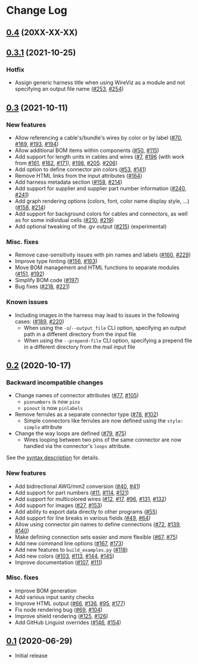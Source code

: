 # Change Log

## [0.4](https://github.com/formatc1702/WireViz/tree/v0.4) (20XX-XX-XX)


## [0.3.1](https://github.com/formatc1702/WireViz/tree/v0.3.1) (2021-10-25)

### Hotfix

- Assign generic harness title when using WireViz as a module and not specifying an output file name ([#253](https://github.com/formatc1702/WireViz/issues/253), [#254](https://github.com/formatc1702/WireViz/pull/254))


## [0.3](https://github.com/formatc1702/WireViz/tree/v0.3) (2021-10-11)

### New features

- Allow referencing a cable's/bundle's wires by color or by label ([#70](https://github.com/formatc1702/WireViz/issues/70), [#169](https://github.com/formatc1702/WireViz/issues/169), [#193](https://github.com/formatc1702/WireViz/issues/193), [#194](https://github.com/formatc1702/WireViz/pull/194))
- Allow additional BOM items within components ([#50](https://github.com/formatc1702/WireViz/issues/50), [#115](https://github.com/formatc1702/WireViz/pull/115))
- Add support for length units in cables and wires ([#7](https://github.com/formatc1702/WireViz/issues/7), [#196](https://github.com/formatc1702/WireViz/pull/196) (with work from [#161](https://github.com/formatc1702/WireViz/pull/161), [#162](https://github.com/formatc1702/WireViz/pull/162), [#171](https://github.com/formatc1702/WireViz/pull/171)), [#198](https://github.com/formatc1702/WireViz/pull/198), [#205](https://github.com/formatc1702/WireViz/issues/205). [#206](https://github.com/formatc1702/WireViz/pull/206))
- Add option to define connector pin colors ([#53](https://github.com/formatc1702/WireViz/issues/53), [#141](https://github.com/formatc1702/WireViz/pull/141))
- Remove HTML links from the input attributes ([#164](https://github.com/formatc1702/WireViz/pull/164))
- Add harness metadata section ([#158](https://github.com/formatc1702/WireViz/issues/158), [#214](https://github.com/formatc1702/WireViz/pull/214))
- Add support for supplier and supplier part number information ([#240](https://github.com/formatc1702/WireViz/issues/240), [#241](https://github.com/formatc1702/WireViz/pull/241/))
- Add graph rendering options (colors, font, color name display style, ...) ([#158](https://github.com/formatc1702/WireViz/issues/158), [#214](https://github.com/formatc1702/WireViz/pull/214))
- Add support for background colors for cables and connectors, as well as for some individual cells ([#210](https://github.com/formatc1702/WireViz/issues/210), [#219](https://github.com/formatc1702/WireViz/pull/219))
- Add optional tweaking of the .gv output ([#215](https://github.com/formatc1702/WireViz/pull/215)) (experimental)


### Misc. fixes

- Remove case-sensitivity issues with pin names and labels ([#160](https://github.com/formatc1702/WireViz/issues/160), [#229](https://github.com/formatc1702/WireViz/pull/229))
- Improve type hinting ([#156](https://github.com/formatc1702/WireViz/issues/156), [#163](https://github.com/formatc1702/WireViz/pull/163))
- Move BOM management and HTML functions to separate modules ([#151](https://github.com/formatc1702/WireViz/issues/151), [#192](https://github.com/formatc1702/WireViz/pull/192))
- Simplify BOM code ([#197](https://github.com/formatc1702/WireViz/pull/197))
- Bug fixes ([#218](https://github.com/formatc1702/WireViz/pull/218), [#221](https://github.com/formatc1702/WireViz/pull/221))

### Known issues

- Including images in the harness may lead to issues in the following cases: ([#189](https://github.com/formatc1702/WireViz/pull/189), [#220](https://github.com/formatc1702/WireViz/issues/220))
  - When using the `-o`/`--output_file` CLI option, specifying an output path in a different directory from the input file
  - When using the `--prepend-file` CLI option, specifying a prepend file in a different directory from the mail input file

## [0.2](https://github.com/formatc1702/WireViz/tree/v0.2) (2020-10-17)

### Backward incompatible changes

- Change names of connector attributes ([#77](https://github.com/formatc1702/WireViz/issues/77), [#105](https://github.com/formatc1702/WireViz/pull/105))
  - `pinnumbers` is now `pins`
  - `pinout` is now `pinlabels`
- Remove ferrules as a separate connector type ([#78](https://github.com/formatc1702/WireViz/issues/78), [#102](https://github.com/formatc1702/WireViz/pull/102))
  - Simple connectors like ferrules are now defined using the `style: simple` attribute
- Change the way loops are defined ([#79](https://github.com/formatc1702/WireViz/issues/79), [#75](https://github.com/formatc1702/WireViz/pull/75))
  - Wires looping between two pins of the same connector are now handled via the connector's `loops` attribute.

See the [syntax description](syntax.md) for details.


### New features

- Add bidirectional AWG/mm2 conversion ([#40](https://github.com/formatc1702/WireViz/issues/40), [#41](https://github.com/formatc1702/WireViz/pull/41))
- Add support for part numbers ([#11](https://github.com/formatc1702/WireViz/pull/11), [#114](https://github.com/formatc1702/WireViz/issues/114), [#121](https://github.com/formatc1702/WireViz/pull/121))
- Add support for multicolored wires ([#12](https://github.com/formatc1702/WireViz/issues/12), [#17](https://github.com/formatc1702/WireViz/pull/17), [#96](https://github.com/formatc1702/WireViz/pull/96), [#131](https://github.com/formatc1702/WireViz/issues/131), [#132](https://github.com/formatc1702/WireViz/pull/132))
- Add support for images ([#27](https://github.com/formatc1702/WireViz/issues/27), [#153](https://github.com/formatc1702/WireViz/pull/153))
- Add ability to export data directly to other programs ([#55](https://github.com/formatc1702/WireViz/pull/55))
- Add support for line breaks in various fields ([#49](https://github.com/formatc1702/WireViz/issues/49), [#64](https://github.com/formatc1702/WireViz/pull/64))
- Allow using connector pin names to define connections ([#72](https://github.com/formatc1702/WireViz/issues/72), [#139](https://github.com/formatc1702/WireViz/issues/139), [#140](https://github.com/formatc1702/WireViz/pull/140))
- Make defining connection sets easier and more flexible ([#67](https://github.com/formatc1702/WireViz/issues/67), [#75](https://github.com/formatc1702/WireViz/pull/75))
- Add new command line options ([#167](https://github.com/formatc1702/WireViz/issues/167), [#173](https://github.com/formatc1702/WireViz/pull/173))
- Add new features to `build_examples.py` ([#118](https://github.com/formatc1702/WireViz/pull/118))
- Add new colors ([#103](https://github.com/formatc1702/WireViz/pull/103), [#113](https://github.com/formatc1702/WireViz/pull/113), [#144](https://github.com/formatc1702/WireViz/issues/144), [#145](https://github.com/formatc1702/WireViz/pull/145))
- Improve documentation ([#107](https://github.com/formatc1702/WireViz/issues/107), [#111](https://github.com/formatc1702/WireViz/pull/111))


### Misc. fixes

- Improve BOM generation
- Add various input sanity checks
- Improve HTML output ([#66](https://github.com/formatc1702/WireViz/issues/66), [#136](https://github.com/formatc1702/WireViz/pull/136), [#95](https://github.com/formatc1702/WireViz/pull/95), [#177](https://github.com/formatc1702/WireViz/pull/177))
- Fix node rendering bug ([#69](https://github.com/formatc1702/WireViz/issues/69), [#104](https://github.com/formatc1702/WireViz/pull/104))
- Improve shield rendering ([#125](https://github.com/formatc1702/WireViz/issues/125), [#126](https://github.com/formatc1702/WireViz/pull/126))
- Add GitHub Linguist overrides ([#146](https://github.com/formatc1702/WireViz/issues/146), [#154](https://github.com/formatc1702/WireViz/pull/154))


## [0.1](https://github.com/formatc1702/WireViz/tree/v0.1) (2020-06-29)

- Initial release
